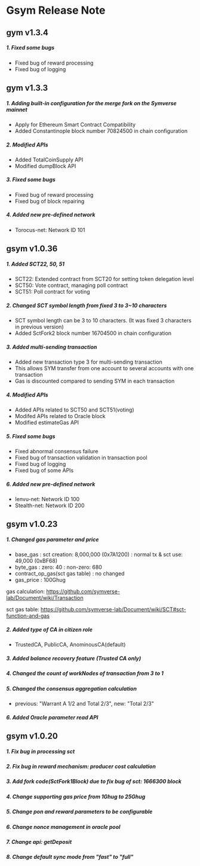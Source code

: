 # Gsym Release Note

## gym v1.3.4

##### 1. Fixed some bugs
* Fixed bug of reward processing
* Fixed bug of logging

## gym v1.3.3

##### 1. Adding built-in configuration for the merge fork on the Symverse mainnet
* Apply for Ethereum Smart Contract Compatibility
* Added Constantinople block number 70824500 in chain configuration 

##### 2. Modified APIs
* Added TotalCoinSupply API
* Modified dumpBlock API

##### 3. Fixed some bugs
* Fixed bug of reward processing
* Fixed bug of block repairing

##### 4. Added new pre-defined network
* Torocus-net: Network ID 101

## gsym v1.0.36

##### 1. Added SCT22, 50, 51

- SCT22: Extended contract from SCT20 for setting token delegation level
- SCT50: Vote contract, managing poll contract
- SCT51: Poll contract for voting

##### 2. Changed SCT symbol length from fixed 3 to 3~10 characters

- SCT symbol length can be 3 to 10 characters. (It was fixed 3 characters in previous version)
- Added SctFork2 block number 16704500 in chain configuration

##### 3. Added multi-sending transaction

- Added new transaction type 3 for multi-sending transaction
- This allows SYM transfer from one account to several accounts with one transaction
- Gas is discounted compared to sending SYM in each transaction

##### 4. Modified APIs

- Added APIs related to SCT50 and SCT51(voting)
- Modifed APIs related to Oracle block
- Modified estimateGas API

##### 5. Fixed some bugs

- Fixed abnormal consensus failure
- Fixed bug of transaction validation in transaction pool
- Fixed bug of logging
- Fixed bug of some APIs

##### 6. Added new pre-defined network

- Ienvu-net: Network ID 100
- Stealth-net: Network ID 200



## gsym v1.0.23

##### 1. Changed gas parameter and price

- base_gas
  : sct creation: 8,000,000 (0x7A1200)
  : normal tx & sct use: 49,000 (0xBF68)
- byte_gas
  : zero: 40
  : non-zero: 680
- contract_op_gas(sct gas table)
  : no changed
- gas_price
  : 100Ghug

gas calculation: https://github.com/symverse-lab/Document/wiki/Transaction

sct gas table: https://github.com/symverse-lab/Document/wiki/SCT#sct-function-and-gas

##### 2. Added type of CA in citizen role

- TrustedCA, PublicCA, AnominousCA(default)
##### 3. Added balance recovery feature (Trusted CA only)

##### 4. Changed the count of workNodes of transaction from 3 to 1

##### 5. Changed the consensus aggregation calculation

- previous: "Warrant A 1/2 and Total 2/3", new: "Total 2/3"
##### 6. Added Oracle parameter read API



## gsym v1.0.20

##### 1. Fix bug in processing sct

##### 2. Fix bug in reward mechanism: producer cost calculation

##### 3. Add fork code(SctFork1Block) due to fix bug of sct: 1666300 block

##### 4. Change supporting gas price from 1Ghug to 25Ghug

##### 5. Change pon and reward parameters to be configurable

##### 6. Change nonce management in oracle pool

##### 7. Change api: getDeposit

##### 8. Change default sync mode from "fast" to "full"
